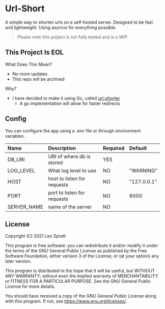 # Url-Short
A simple way to shorten urls on a self-hosted server.
Designed to be fast and lightweight.
Using asyncio for everything possible.

> Please note this project is not fully tested and is a WIP.

## This Project Is EOL
What Does This Mean?
- No more updates
- This repo will be archived

Why?
- I have decided to make it using Go, called [url-shorter](https://github.com/enchant97/url-shorter)
    - A go implementation will allow for faster redirects

## Config
You can configure the app using a .env file or through environment variables.

| Name                   | Description                            | Required | Default            |
|:-----------------------|:-------------------------------------- |:---------|:-------------------|
| DB_URI                 | URI of where db is stored              | YES      |                    |
| LOG_LEVEL              | What log level to use                  | NO       | "WARNING"          |
| HOST                   | host to listen for requests            | NO       | "127.0.0.1"        |
| PORT                   | port to listen for requests            | NO       | 8000               |
| SERVER_NAME            | name of the server                     | NO       |                    |


## License
Copyright (C) 2021 Leo Spratt

This program is free software: you can redistribute it and/or modify it under the terms of the GNU General Public License as published by the Free Software Foundation, either version 3 of the License, or (at your option) any later version.

This program is distributed in the hope that it will be useful, but WITHOUT ANY WARRANTY; without even the implied warranty of MERCHANTABILITY or FITNESS FOR A PARTICULAR PURPOSE. See the GNU General Public License for more details.

You should have received a copy of the GNU General Public License along with this program. If not, see https://www.gnu.org/licenses/.
